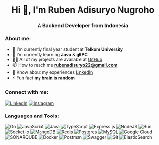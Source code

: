 <h1 align="center">Hi 👋, I'm Ruben Adisuryo Nugroho</h1>

<h3 align="center">A Backend Developer from Indonesia</h3>

### About me:
-   🔭 I’m currently final year student at **Telkom University**
-   🌱 I’m currently learning **Java** & **gRPC**
-   👨‍💻 All of my projects are available at [GitHub](https://github.com/YungBenn)
-   📫 How to reach me **rubenadisuryo22@gmail.com**
-   📄 Know about my experiences [LinkedIn](https://www.linkedin.com/in/ruben-adisuryo-nugroho-21b9261b3/)
-   ⚡ Fun fact **my brain is random**

### Connect with me:
[![LinkedIn](https://img.shields.io/badge/linkedin-0A66C2.svg?style=for-the-badge&logo=linkedin&logoColor=white)](https://linkedin.com/in/ruben-adisuryo-nugroho-21b9261b3)
[![Instagram](https://img.shields.io/badge/instagram-E4405F.svg?style=for-the-badge&logo=instagram&logoColor=white)](https://instagram.com/rubenadi_)

### Languages and Tools:
![Go](https://img.shields.io/badge/go-%2300ADD8.svg?style=for-the-badge&logo=go&logoColor=white) ![JavaScript](https://img.shields.io/badge/javascript-%23323330.svg?style=for-the-badge&logo=javascript&logoColor=%23F7DF1E) ![Java](https://img.shields.io/badge/java-%23ED8B00.svg?style=for-the-badge&logo=openjdk&logoColor=white) ![TypeScript](https://img.shields.io/badge/typescript-3178C6.svg?style=for-the-badge&logo=typescript&logoColor=white) ![Express.js](https://img.shields.io/badge/express.js-%23404d59.svg?style=for-the-badge&logo=express&logoColor=%2361DAFB)  ![NodeJS](https://img.shields.io/badge/node.js-339933?style=for-the-badge&logo=node.js&logoColor=white)  ![Bun](https://img.shields.io/badge/Bun-%23000000.svg?style=for-the-badge&logo=bun&logoColor=white) ![Socket.io](https://img.shields.io/badge/Socket.io-black?style=for-the-badge&logo=socket.io&badgeColor=010101) ![MongoDB](https://img.shields.io/badge/MongoDB-%234ea94b.svg?style=for-the-badge&logo=mongodb&logoColor=white) ![Redis](https://img.shields.io/badge/redis-%23DD0031.svg?style=for-the-badge&logo=redis&logoColor=white) ![Postgres](https://img.shields.io/badge/postgres-%23316192.svg?style=for-the-badge&logo=postgresql&logoColor=white)  ![MySQL](https://img.shields.io/badge/mysql-%2300f.svg?style=for-the-badge&logo=mysql&logoColor=white)  ![Google Cloud](https://img.shields.io/badge/GoogleCloud-%234285F4.svg?style=for-the-badge&logo=google-cloud&logoColor=white) ![SONARQUBE](https://img.shields.io/badge/sonarqube-4E9BCD.svg?style=for-the-badge&logo=sonarqube&logoColor=white&color=%234E9BCD) ![Docker](https://img.shields.io/badge/docker-%230db7ed.svg?style=for-the-badge&logo=docker&logoColor=white) ![Postman](https://img.shields.io/badge/Postman-FF6C37?style=for-the-badge&logo=postman&logoColor=white) ![Swagger](https://img.shields.io/badge/-Swagger-%23Clojure?style=for-the-badge&logo=swagger&logoColor=white) ![Git](https://img.shields.io/badge/Git-F05032.svg?style=for-the-badge&logo=git&logoColor=white) ![ElasticSearch](https://img.shields.io/badge/-ElasticSearch-005571?style=for-the-badge&logo=elasticsearch)


